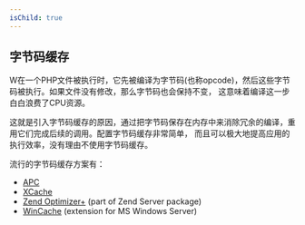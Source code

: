 ```yaml
---
isChild: true
---
```


## 字节码缓存

W在一个PHP文件被执行时，它先被编译为字节码(也称opcode)，然后这些字节码被执行。如果文件没有修改，那么字节码也会保持不变，
这意味着编译这一步白白浪费了CPU资源。

这就是引入字节码缓存的原因，通过把字节码保存在内存中来消除冗余的编译，重用它们完成后续的调用。配置字节码缓存非常简单，
而且可以极大地提高应用的执行效率，没有理由不使用字节码缓存。

流行的字节码缓存方案有：

* [APC](http://php.net/manual/en/book.apc.php)
* [XCache](http://xcache.lighttpd.net/)
* [Zend Optimizer+](http://www.zend.com/products/server/) (part of Zend Server package)
* [WinCache](http://www.iis.net/download/wincacheforphp) (extension for MS Windows Server)
